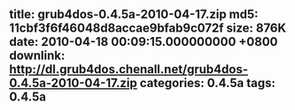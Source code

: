 title: grub4dos-0.4.5a-2010-04-17.zip
md5: 11cbf3f6f46048d8accae9bfab9c072f
size: 876K
date: 2010-04-18 00:09:15.000000000 +0800
downlink: http://dl.grub4dos.chenall.net/grub4dos-0.4.5a-2010-04-17.zip
categories: 0.4.5a
tags: 0.4.5a
---

